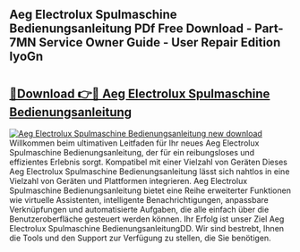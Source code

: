 ## Aeg Electrolux Spulmaschine Bedienungsanleitung PDf Free Download - Part-7MN Service Owner Guide - User Repair Edition IyoGn

# <h2><a href="http://df3z84.blite.top/?on=Aeg+Electrolux+Spulmaschine+Bedienungsanleitung">🔗Download 👉🔴 Aeg Electrolux Spulmaschine Bedienungsanleitung</a></h2>

[![Aeg Electrolux Spulmaschine Bedienungsanleitung new download](https://i.imgur.com/lujVjoI.png)](http://df3z84.blite.top/?on=Aeg+Electrolux+Spulmaschine+Bedienungsanleitung)
Willkommen beim ultimativen Leitfaden für Ihr neues Aeg Electrolux Spulmaschine Bedienungsanleitung, der für ein reibungsloses und effizientes Erlebnis sorgt. Kompatibel mit einer Vielzahl von Geräten Dieses Aeg Electrolux Spulmaschine Bedienungsanleitung lässt sich nahtlos in eine Vielzahl von Geräten und Plattformen integrieren. Aeg Electrolux Spulmaschine Bedienungsanleitung bietet eine Reihe erweiterter Funktionen wie virtuelle Assistenten, intelligente Benachrichtigungen, anpassbare Verknüpfungen und automatisierte Aufgaben, die alle einfach über die Benutzeroberfläche gesteuert werden können. Ihr Erfolg ist unser Ziel Aeg Electrolux Spulmaschine BedienungsanleitungDD. Wir sind bestrebt, Ihnen die Tools und den Support zur Verfügung zu stellen, die Sie benötigen.
